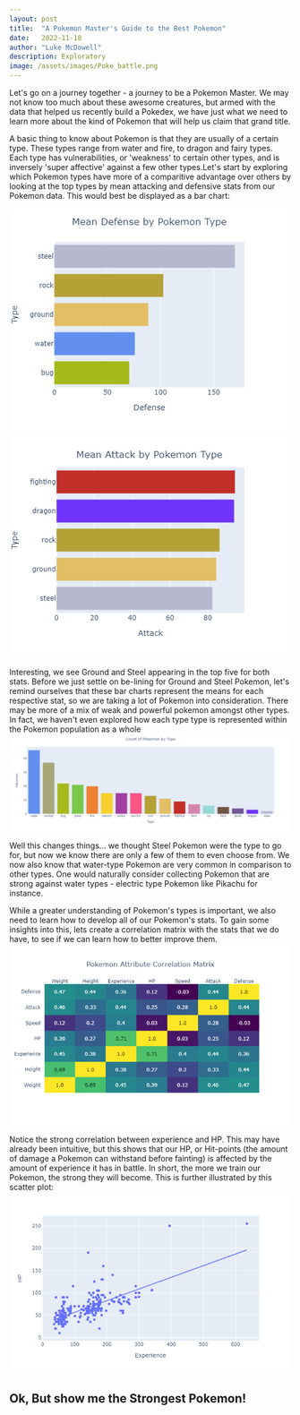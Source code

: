 ```yaml
---
layout: post
title:  "A Pokemon Master's Guide to the Best Pokemon"
date:   2022-11-18
author: "Luke McDowell"
description: Exploratory 
image: /assets/images/Poke_battle.png
---
```



Let's go on a journey together - a journey to be a Pokemon Master. We may not know too much about these awesome creatures, but armed with the data that helped us recently build a Pokedex, we have just what we need to learn more about the kind of Pokemon that will help us claim that grand title. 

A basic thing to know about Pokemon is that they are usually of a certain type. These types range from water and fire, to dragon and fairy types. Each type has vulnerabilities, or 'weakness' to certain other types, and is inversely 'super affective' against a few other types.Let's start by exploring which Pokemon types  have more of a comparitive advantage over others by looking at the top types by mean attacking and defensive stats from our Pokemon data. This would best be displayed as a bar chart:

![image:](https://github.com/Redskywalker7/stat386-projects/blob/main/assets/images/Defense.png?raw=true)![image:](https://github.com/Redskywalker7/stat386-projects/blob/main/assets/images/Attack.png?raw=true)

Interesting, we see Ground and Steel appearing in the top five for both stats. Before we just settle on be-lining for Ground and Steel Pokemon, let's remind ourselves that these bar charts represent the means for each respective stat, so we are taking a lot of Pokemon into consideration. There may be more of a mix of weak and powerful pokemon amongst other types. In fact, we haven't even explored how each type type is represented within the Pokemon population as a whole
![image:](https://github.com/Redskywalker7/stat386-projects/blob/main/assets/images/Types.png?raw=true)

Well this changes things... we thought Steel Pokemon were the type to go for, but now we know there are only a few of them to even choose from. We now also know that water-type Pokemon are very common in comparison to other types. One would naturally consider collecting Pokemon that are strong against water types -  electric type Pokemon like Pikachu for instance.

While a greater understanding of Pokemon's types is important, we also need to learn how to develop all of our Pokemon's stats. To gain some insights into this, lets create a correlation matrix with the stats that we do have, to see if we can learn how to better improve them.
![image:](https://github.com/Redskywalker7/stat386-projects/blob/main/assets/images/Matrix.png?raw=true)

Notice the strong correlation between experience and HP. This may have already been intuitive, but this shows that our HP, or Hit-points (the amount of damage a Pokemon can withstand before fainting) is affected by the amount of experience it has in battle. In short, the more we train our Pokemon, the strong they will become. This is further illustrated by this scatter plot:
![image:](https://github.com/Redskywalker7/stat386-projects/blob/main/assets/images/Scatter.png?raw=true)


## Ok, But show me the Strongest Pokemon!


